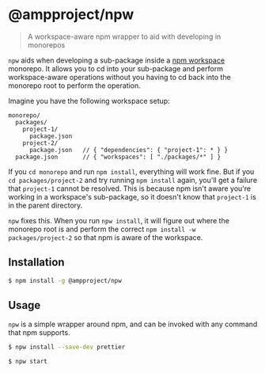 # @ampproject/npw

> A workspace-aware npm wrapper to aid with developing in monorepos

`npw` aids when developing a sub-package inside a [npm workspace][workspaces]
monorepo. It allows you to cd into your sub-package and perform
workspace-aware operations without you having to cd back into the
monorepo root to perform the operation.

Imagine you have the following workspace setup:

```
monorepo/
  packages/
    project-1/
      package.json
    project-2/
      package.json   // { "dependencies": { "project-1": * } }
  package.json       // { "workspaces": [ "./packages/*" ] }
```

If you `cd monorepo` and run `npm install`, everything will work fine.
But if you `cd packages/project-2` and try running `npm install` again,
you'll get a failure that `project-1` cannot be resolved. This is
because npm isn't aware you're working in a workspace's sub-package, so
it doesn't know that `project-1` is in the parent directory.

`npw` fixes this. When you run `npw install`, it will figure out where
the monorepo root is and perform the correct `npm install -w packages/project-2`
so that npm is aware of the workspace.

## Installation

```bash
$ npm install -g @ampproject/npw
```

## Usage

`npw` is a simple wrapper around npm, and can be invoked with any
command that npm supports.


```bash
$ npw install --save-dev prettier

$ npw start
```

[workspaces]: https://docs.npmjs.com/cli/v7/using-npm/workspaces
